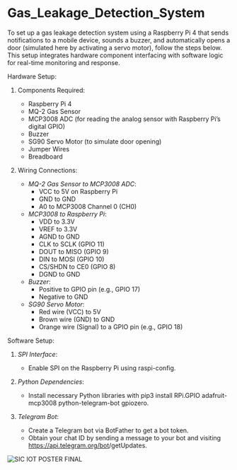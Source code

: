# Gas_Leakage_Detection_System

To set up a gas leakage detection system using a Raspberry Pi 4 that sends notifications to a mobile device, sounds a buzzer, and automatically opens a door (simulated here by activating a servo motor), follow the steps below. This setup integrates hardware component interfacing with software logic for real-time monitoring and response.

 Hardware Setup:

1. Components Required:
   - Raspberry Pi 4
   - MQ-2 Gas Sensor
   - MCP3008 ADC (for reading the analog sensor with Raspberry Pi’s digital GPIO)
   - Buzzer
   - SG90 Servo Motor (to simulate door opening)
   - Jumper Wires
   - Breadboard

2. Wiring Connections:
   - *MQ-2 Gas Sensor to MCP3008 ADC*:
     - VCC to 5V on Raspberry Pi
     - GND to GND
     - A0 to MCP3008 Channel 0 (CH0)
   - *MCP3008 to Raspberry Pi*:
     - VDD to 3.3V
     - VREF to 3.3V
     - AGND to GND
     - CLK to SCLK (GPIO 11)
     - DOUT to MISO (GPIO 9)
     - DIN to MOSI (GPIO 10)
     - CS/SHDN to CE0 (GPIO 8)
     - DGND to GND
   - *Buzzer*:
     - Positive to GPIO pin (e.g., GPIO 17)
     - Negative to GND
   - *SG90 Servo Motor*:
     - Red wire (VCC) to 5V
     - Brown wire (GND) to GND
     - Orange wire (Signal) to a GPIO pin (e.g., GPIO 18)

 Software Setup:

1. *SPI Interface*:
   - Enable SPI on the Raspberry Pi using raspi-config.

2. *Python Dependencies*:
   - Install necessary Python libraries with pip3 install RPi.GPIO adafruit-mcp3008 python-telegram-bot gpiozero.

3. *Telegram Bot*:
   - Create a Telegram bot via BotFather to get a bot token.
   - Obtain your chat ID by sending a message to your bot and visiting https://api.telegram.org/bot<YourBOTToken>/getUpdates.

![SIC IOT POSTER FINAL](https://github.com/user-attachments/assets/ef17cf4d-b75b-43d9-ad0e-934a2283d30e)

